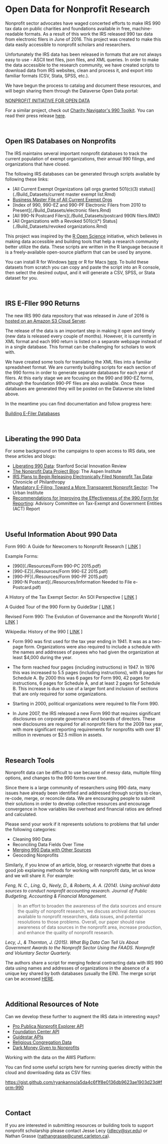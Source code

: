 # Open Data for Nonprofit Research

Nonprofit sector advocates have waged concerted efforts to make IRS 990 tax data on public charities and foundations available in free, machine-readable formats. As a result of this work the IRS released 990 tax data from electronic filers in June of 2016. This project was created to make this data easily accessible to nonprofit scholars and researchers. 

Unfortunately the IRS data has been released in formats that are not always easy to use - ASCII text files, json files, and XML queries. In order to make the data accessible to the research community, we have created scripts to download data from IRS websites, clean and process it, and export into familiar formats (CSV, Stata, SPSS, etc.).

We have begun the process to catalog and document these resources, and will begin sharing them through the Dataverse Open Data portal:

[NONPROFIT INITIATIVE FOR OPEN DATA](https://dataverse.harvard.edu/dataverse/NIOD)

For a similar project, check out [Charity Navigator's 990 Toolkit](http://990.charitynavigator.org/). You can read their press release [here](http://www.charitynavigator.org/index.cfm?bay=content.view&cpid=4669).

<br>

## Open IRS Databases on Nonprofits

The IRS maintains several important nonprofit databases to track the current population of exempt organizations, their annual 990 filings, and organizations that have closed. 

The following IRS databases can be generated through scripts available by following these links:

* [All Current Exempt Organizations (all orgs granted 501(c)(3) status)](./Build_Datasets/current master exempt list.Rmd)
* [Business Master File of All Current Exempt Orgs](./Build_Datasets/master_exempt_list_w_ntee.Rmd)
* [Index of 990, 990-EZ and 990-PF Electronic Filers from 2010 to Present](./Build_Datasets/electronic filers.Rmd)
* [All 990-N Postcard Filers](./Build_Datasets/postcard 990N filers.RMD) 
* [All Organizations with a Revoked 501(c)(*) Status](./Build_Datasets/revoked organizations.Rmd)

This project was inspired by the [R Open Science](https://ropensci.org/) initiative, which believes in making data accessible and building tools that help a research community better utilize the data. These scripts are written in the R language because it is a freely-available open-source platform that can be used by anyone. 

You can install R for Windows [here](https://cran.r-project.org/bin/windows/base/) or R for Macs [here](https://cran.r-project.org/bin/macosx/). To build these datasets from scratch you can copy and paste the script into an R console, then select the desired output, and it will generate a CSV, SPSS, or Stata dataset for you.

<br>

## IRS E-FIler 990 Returns

The new IRS 990 data repository that was released in June of 2016 is [hosted on an Amazon S3 Cloud Server](https://aws.amazon.com/public-data-sets/irs-990/). 

The release of the data is an important step in making it open and timely (new data is released every couple of months). However, it is currently in XML format and each 990 return is listed on a separate webpage instead of in a single database. This format can be challenging for scholars to work with.

We have created some tools for translating the XML files into a familiar spreadsheet format. We are currently building scripts for each section of the 990 forms in order to generate separate databases for each year of filers. At this early stage we are focusing on the 990 and 990-EZ forms, although the foundation 990-PF files are also available. Once these databases are generated they will be posted on the Dataverse site listed above.

In the meantime you can find documentation and follow progress here:

[Building E-Filer Databases](https://github.com/lecy/Open-Data-for-Nonprofit-Research/blob/master/E-FILERS.md)


<br>



## Liberating the 990 Data

For some background on the campaigns to open access to IRS data, see these articles and blogs:

* [Liberating 990 Data](http://ssir.org/articles/entry/liberating_990_data): Stanford Social Innovation Review
* [The Nonprofit Data Project Blog](https://www.aspeninstitute.org/programs/program-on-philanthropy-and-social-innovation-psi/nonprofit-data-project-updates/): The Aspen Institute
* [IRS Plans to Begin Releasing Electronically Filed Nonprofit Tax Data](https://philanthropy.com/article/IRS-Plans-to-Begin-Releasing/231265): Chronicle of Philanthropy
* [Mandatory E-Filing: Toward a More Transparent Nonprofit Sector](http://www.urban.org/research/publication/mandatory-e-filing-toward-more-transparent-nonprofit-sector): The Urban Institute
* [Recommendations for Improving the Effectiveness of the 990 Form for Reporting](https://github.com/lecy/Open-Data-for-Nonprofit-Research/blob/master/Resources/IRS%20ACT%20Report%202015.pdf): Advisory Committee on Tax-Exempt and Government Entities (ACT) Report


<br>



## Useful Information About 990 Data

Form 990: A Guide for Newcomers to Nonprofit Research [ [LINK](http://blog.boardsource.org/blog/author/chris-thompson-ph-d-director-of-research-and-evaluation-boardsource) ]

Example Forms:

* [990](./Resources/Form 990-PC 2015.pdf)
* [990-EZ](./Resources/Form 990-EZ 2015.pdf)
* [990-PF](./Resources/Form 990-PF 2015.pdf)
* [990-N Postcard](./Resources/Information Needed to File e-Postcard.pdf)

A History of the Tax Exempt Sector: An SOI Perspective [ [LINK](https://www.irs.gov/pub/irs-soi/tehistory.pdf) ]

A Guided Tour of the 990 Form by GuideStar [ [LINK](https://www.guidestar.org/ViewCmsFile.aspx?ContentID=4208) ]

Revised Form 990: The Evolution of Governance and the Nonprofit World [ [LINK](http://www.thetaxadviser.com/issues/2009/aug/revisedform990theevolutionofgovernanceandthenonprofitworld.html) ]

Wikipedia: History of the 990 [ [LINK](https://en.wikipedia.org/wiki/Form_990#History) ]

* Form 990 was first used for the tax year ending in 1941. It was as a two-page form. Organizations were also required to include a schedule with the names and addresses of payees who had given the organization at least $4,000 during the year.

* The form reached four pages (including instructions) in 1947. In 1976 this was increased to 5.5 pages (including instructions), with 8 pages for Schedule A. By 2000 this was 6 pages for Form 990, 42 pages for instructions, 6 pages for Schedule A, and at least 2 pages for Schedule B. This increase is due to use of a larger font and inclusion of sections that are only required for some organizations.

* Starting in 2000, political organizations were required to file Form 990.

* In June 2007, the IRS released a new Form 990 that requires significant disclosures on corporate governance and boards of directors. These new disclosures are required for all nonprofit filers for the 2009 tax year, with more significant reporting requirements for nonprofits with over $1 million in revenues or $2.5 million in assets.

<br>



## Research Tools

Nonprofit data can be difficult to use because of messy data, multiple filing options, and changes to the 990 forms over time. 

Since there is a large community of researchers using 990 data, many issues have already been identified and addressed through scripts to clean, re-code, merge, or reconcile data. We are encouraging people to submit their solutions in order to develop collective resources and encourage convergence in how variables like overhead and financial ratios are defined and calculated. 

Please send your work if it represents solutions to problems that fall under the following categories: 

* Cleaning 990 Data
* Reconciling Data Fields Over Time
* [Merging 990 Data with Other Sources](https://gist.github.com/lecy/0aa782a873cd174573f32d243233ca5b)
* Geocoding Nonprofits


Similarly, if you know of an article, blog, or research vignette that does a good job explaning methods for working with nonprofit data, let us know and we will share it. For example:

*Feng, N. C., Ling, Q., Neely, D., & Roberts, A. A. (2014). Using archival data sources to conduct nonprofit accounting research. Journal of Public Budgeting, Accounting & Financial Management.*

> In an effort to broaden the awareness of the data sources and ensure the quality of nonprofit research, we discuss archival data sources available to nonprofit researchers, data issues, and potential resolutions to those problems. Overall, our paper should raise awareness of data sources in the nonprofit area, increase production, and enhance the quality of nonprofit research.

*Lecy, J., & Thornton, J. (2015). What Big Data Can Tell Us About Government Awards to the Nonprofit Sector Using the FAADS. Nonprofit and Voluntary Sector Quarterly.*

The authors share a script for merging federal contracting data with IRS 990 data using names and addresses of organizations in the absence of a unique key shared by both databases (usually the EIN). The merge script can be accessed [HERE](https://github.com/lecy/FAADS-NCCS-Crosswalk/blob/master/README.md). 


<br>


## Additional Resources of Note 

Can we develop these further to augment the IRS data in interesting ways?

* [Pro Publica Nonprofit Explorer API](https://www.propublica.org/nerds/item/announcing-the-nonprofit-explorer-api)
* [Foundation Center API](http://data.foundationcenter.org/about.html)
* [Guidestar APIs](https://community.guidestar.org/groups/developer)
* [Religious Congregation Data](http://www.thearda.com/archive/browse.asp)
* [Dark Money Given to Nonprofits](http://www.opensecrets.org/dark-money/explore-our-reports.php)

Working with the data on the AWS Platform:

You can find some useful scripts here for running queries directly within the cloud and downloading data as CSV files:

https://gist.github.com/ryankanno/a5da4c6f1f8e0136db9623ae1903d23d#form-990

<br>




## Contact

If you are interested in submitting resources or building tools to support nonprofit scholarship please contact Jesse Lecy (jdlecy@syr.edu) or Nathan Grasse (nathangrasse@cunet.carleton.ca). 
